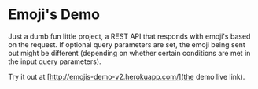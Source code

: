 # Emoji's Demo

Just a dumb fun little project, a REST API that responds with emoji's based on the request.
If optional query parameters are set, the emoji being sent out might be different (depending on whether certain conditions are met in the input query parameters).

Try it out at [http://emojis-demo-v2.herokuapp.com/](the demo live link).